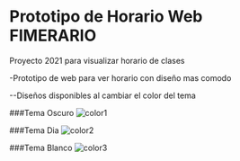 # Prototipo de Horario Web FIMERARIO
Proyecto 2021 para visualizar horario de clases

-Prototipo de web para ver horario con diseño mas comodo

--Diseños disponibles al cambiar el color del tema

###Tema Oscuro
![color1](https://user-images.githubusercontent.com/50388714/169103476-41e1649d-893f-473e-b865-efd49027dc8d.png)

###Tema Dia
![color2](https://user-images.githubusercontent.com/50388714/169103490-57392b9d-6308-421d-a2ff-e92e926b8ce5.png)

###Tema Blanco
![color3](https://user-images.githubusercontent.com/50388714/169103511-9d780c62-75a0-4df1-965d-4e446c397bbb.png)

